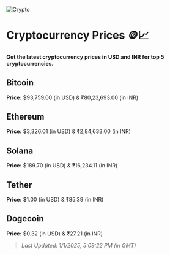 
![Crypto](https://www.techguide.com.au/wp-content/uploads/2020/11/crypto3.jpeg)

# Cryptocurrency Prices 🪙📈

#### Get the latest cryptocurrency prices in USD and INR for top 5 cryptocurrencies.

## Bitcoin

**Price:** $93,759.00 (in USD) & ₹80,23,693.00 (in INR)

## Ethereum

**Price:** $3,326.01 (in USD) & ₹2,84,633.00 (in INR)

## Solana

**Price:** $189.70 (in USD) & ₹16,234.11 (in INR)

## Tether

**Price:** $1.00 (in USD) & ₹85.39 (in INR)

## Dogecoin

**Price:** $0.32 (in USD) & ₹27.21 (in INR)

> _Last Updated: 1/1/2025, 5:09:22 PM (in GMT)_
